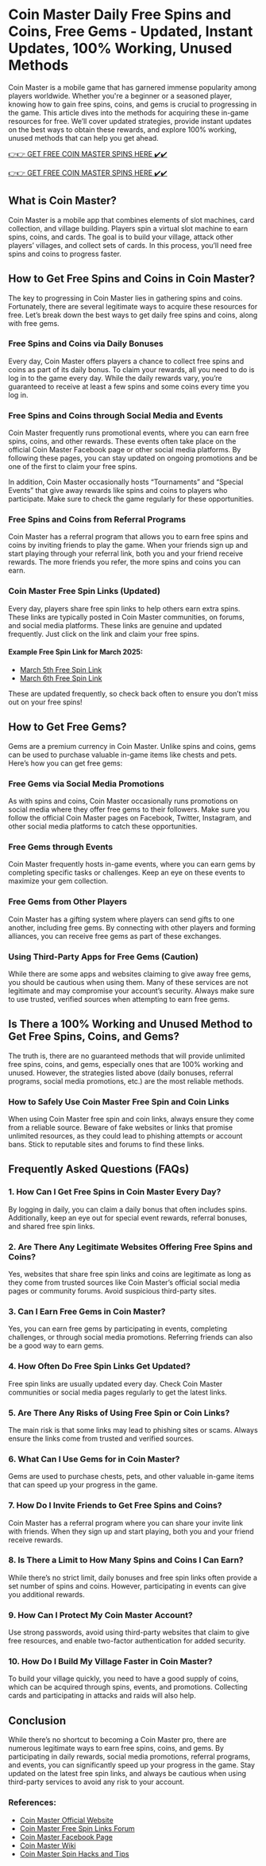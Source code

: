 # Coin Master Daily Free Spins and Coins, Free Gems - Updated, Instant Updates, 100% Working, Unused Methods

Coin Master is a mobile game that has garnered immense popularity among players worldwide. Whether you're a beginner or a seasoned player, knowing how to gain free spins, coins, and gems is crucial to progressing in the game. This article dives into the methods for acquiring these in-game resources for free. We’ll cover updated strategies, provide instant updates on the best ways to obtain these rewards, and explore 100% working, unused methods that can help you get ahead.

[👉👉 GET FREE COIN MASTER SPINS HERE ✔️✔️](https://therewardgate.com/free-coin-master-spin/)


[👉👉 GET FREE COIN MASTER SPINS HERE ✔️✔️](https://therewardgate.com/free-coin-master-spin/)


## What is Coin Master?

Coin Master is a mobile app that combines elements of slot machines, card collection, and village building. Players spin a virtual slot machine to earn spins, coins, and cards. The goal is to build your village, attack other players’ villages, and collect sets of cards. In this process, you’ll need free spins and coins to progress faster.

## How to Get Free Spins and Coins in Coin Master?

The key to progressing in Coin Master lies in gathering spins and coins. Fortunately, there are several legitimate ways to acquire these resources for free. Let’s break down the best ways to get daily free spins and coins, along with free gems.

### Free Spins and Coins via Daily Bonuses

Every day, Coin Master offers players a chance to collect free spins and coins as part of its daily bonus. To claim your rewards, all you need to do is log in to the game every day. While the daily rewards vary, you’re guaranteed to receive at least a few spins and some coins every time you log in.

### Free Spins and Coins through Social Media and Events

Coin Master frequently runs promotional events, where you can earn free spins, coins, and other rewards. These events often take place on the official Coin Master Facebook page or other social media platforms. By following these pages, you can stay updated on ongoing promotions and be one of the first to claim your free spins.

In addition, Coin Master occasionally hosts “Tournaments” and “Special Events” that give away rewards like spins and coins to players who participate. Make sure to check the game regularly for these opportunities.

### Free Spins and Coins from Referral Programs

Coin Master has a referral program that allows you to earn free spins and coins by inviting friends to play the game. When your friends sign up and start playing through your referral link, both you and your friend receive rewards. The more friends you refer, the more spins and coins you can earn.

### Coin Master Free Spin Links (Updated)

Every day, players share free spin links to help others earn extra spins. These links are typically posted in Coin Master communities, on forums, and social media platforms. These links are genuine and updated frequently. Just click on the link and claim your free spins.

#### Example Free Spin Link for March 2025:

* [March 5th Free Spin Link](#)
* [March 6th Free Spin Link](#)

These are updated frequently, so check back often to ensure you don’t miss out on your free spins!

## How to Get Free Gems?

Gems are a premium currency in Coin Master. Unlike spins and coins, gems can be used to purchase valuable in-game items like chests and pets. Here’s how you can get free gems:

### Free Gems via Social Media Promotions

As with spins and coins, Coin Master occasionally runs promotions on social media where they offer free gems to their followers. Make sure you follow the official Coin Master pages on Facebook, Twitter, Instagram, and other social media platforms to catch these opportunities.

### Free Gems through Events

Coin Master frequently hosts in-game events, where you can earn gems by completing specific tasks or challenges. Keep an eye on these events to maximize your gem collection.

### Free Gems from Other Players

Coin Master has a gifting system where players can send gifts to one another, including free gems. By connecting with other players and forming alliances, you can receive free gems as part of these exchanges.

### Using Third-Party Apps for Free Gems (Caution)

While there are some apps and websites claiming to give away free gems, you should be cautious when using them. Many of these services are not legitimate and may compromise your account’s security. Always make sure to use trusted, verified sources when attempting to earn free gems.

## Is There a 100% Working and Unused Method to Get Free Spins, Coins, and Gems?

The truth is, there are no guaranteed methods that will provide unlimited free spins, coins, and gems, especially ones that are 100% working and unused. However, the strategies listed above (daily bonuses, referral programs, social media promotions, etc.) are the most reliable methods.

### How to Safely Use Coin Master Free Spin and Coin Links

When using Coin Master free spin and coin links, always ensure they come from a reliable source. Beware of fake websites or links that promise unlimited resources, as they could lead to phishing attempts or account bans. Stick to reputable sites and forums to find these links.

## Frequently Asked Questions (FAQs)

### 1. How Can I Get Free Spins in Coin Master Every Day?

By logging in daily, you can claim a daily bonus that often includes spins. Additionally, keep an eye out for special event rewards, referral bonuses, and shared free spin links.

### 2. Are There Any Legitimate Websites Offering Free Spins and Coins?

Yes, websites that share free spin links and coins are legitimate as long as they come from trusted sources like Coin Master’s official social media pages or community forums. Avoid suspicious third-party sites.

### 3. Can I Earn Free Gems in Coin Master?

Yes, you can earn free gems by participating in events, completing challenges, or through social media promotions. Referring friends can also be a good way to earn gems.

### 4. How Often Do Free Spin Links Get Updated?

Free spin links are usually updated every day. Check Coin Master communities or social media pages regularly to get the latest links.

### 5. Are There Any Risks of Using Free Spin or Coin Links?

The main risk is that some links may lead to phishing sites or scams. Always ensure the links come from trusted and verified sources.

### 6. What Can I Use Gems for in Coin Master?

Gems are used to purchase chests, pets, and other valuable in-game items that can speed up your progress in the game.

### 7. How Do I Invite Friends to Get Free Spins and Coins?

Coin Master has a referral program where you can share your invite link with friends. When they sign up and start playing, both you and your friend receive rewards.

### 8. Is There a Limit to How Many Spins and Coins I Can Earn?

While there’s no strict limit, daily bonuses and free spin links often provide a set number of spins and coins. However, participating in events can give you additional rewards.

### 9. How Can I Protect My Coin Master Account?

Use strong passwords, avoid using third-party websites that claim to give free resources, and enable two-factor authentication for added security.

### 10. How Do I Build My Village Faster in Coin Master?

To build your village quickly, you need to have a good supply of coins, which can be acquired through spins, events, and promotions. Collecting cards and participating in attacks and raids will also help.

## Conclusion

While there’s no shortcut to becoming a Coin Master pro, there are numerous legitimate ways to earn free spins, coins, and gems. By participating in daily rewards, social media promotions, referral programs, and events, you can significantly speed up your progress in the game. Stay updated on the latest free spin links, and always be cautious when using third-party services to avoid any risk to your account.

### References:

- [Coin Master Official Website](https://www.coinmaster.com)
- [Coin Master Free Spin Links Forum](https://www.reddit.com/r/CoinMaster/)
- [Coin Master Facebook Page](https://www.facebook.com/CoinMaster)
- [Coin Master Wiki](https://coinmaster.fandom.com/wiki/)
- [Coin Master Spin Hacks and Tips](https://www.coinmasterspin.com)

